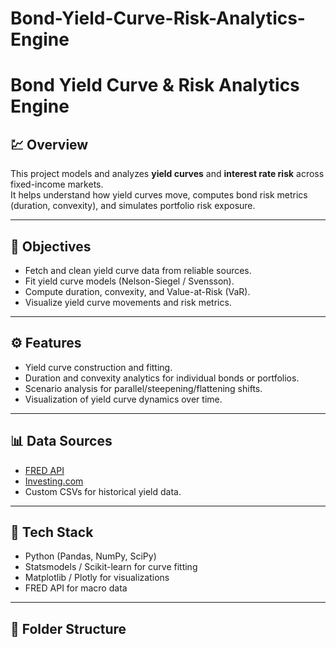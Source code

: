 # Bond-Yield-Curve-Risk-Analytics-Engine
# Bond Yield Curve & Risk Analytics Engine

## 💹 Overview
This project models and analyzes **yield curves** and **interest rate risk** across fixed-income markets.  
It helps understand how yield curves move, computes bond risk metrics (duration, convexity), and simulates portfolio risk exposure.

---

## 🎯 Objectives
- Fetch and clean yield curve data from reliable sources.
- Fit yield curve models (Nelson-Siegel / Svensson).
- Compute duration, convexity, and Value-at-Risk (VaR).
- Visualize yield curve movements and risk metrics.

---

## ⚙️ Features
- Yield curve construction and fitting.  
- Duration and convexity analytics for individual bonds or portfolios.  
- Scenario analysis for parallel/steepening/flattening shifts.  
- Visualization of yield curve dynamics over time.  

---

## 📊 Data Sources
- [FRED API](https://fred.stlouisfed.org/)
- [Investing.com](https://www.investing.com/)
- Custom CSVs for historical yield data.

---

## 🧰 Tech Stack
- Python (Pandas, NumPy, SciPy)
- Statsmodels / Scikit-learn for curve fitting
- Matplotlib / Plotly for visualizations
- FRED API for macro data

---

## 📁 Folder Structure
